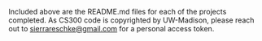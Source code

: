 Included above are the README.md files for each of the projects completed. 
As CS300 code is copyrighted by UW-Madison, please reach out to sierrareschke@gmail.com for a personal access token.
